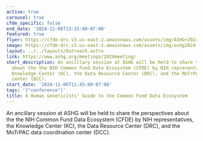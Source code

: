 ```yaml
---
active: true
carousel: true
cfde_specific: false
end_date: '2024-11-06T13:15:00-07:00'
featured: true
flyer: https://cfde-drc.s3.us-east-2.amazonaws.com/assets/img/ASHG+2024+CFDE+Ancillary+Session+Agenda.pdf
image: https://cfde-drc.s3.us-east-2.amazonaws.com/assets/img/ashg2024.png
layout: ../../layouts/Outreach.astro
link: https://www.ashg.org/meetings/2024meeting/
short_description: An ancillary session at ASHG will be held to share the perspectives
  about the the NIH Common Fund Data Ecosystem (CFDE) by NIH representatives, the
  Knowledge Center (KC), the Data Resource Center (DRC), and the MoTrPAC data coordination
  center (DCC).
start_date: '2024-11-06T11:45:00-07:00'
tags: '["conference"]'
title: A Human Geneticists' Guide to the Common Fund Data Ecosystem
---
```

An ancillary session at ASHG will be held to share the perspectives about the the NIH Common Fund Data Ecosystem (CFDE) by NIH representatives, the Knowledge Center (KC), the Data Resource Center (DRC), and the MoTrPAC data coordination center (DCC).